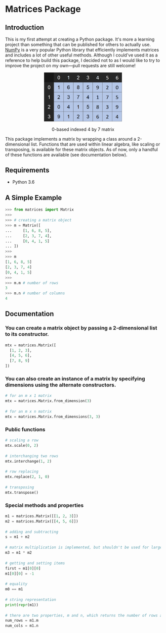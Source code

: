 # Matrices Package

## Introduction

This is my first attempt at creating a Python package. It's more a learning project than something that can be published for others to actually use. [NumPy](https://github.com/numpy/numpy) is a very popular Python library that efficiently implements matrices and includes a lot of other useful methods. Although I could've used it as a reference to help build this package, I decided not to as I would like to try to improve the project on my own—pull requests are still welcome!

<div align="center">
  <img width="50%" src="assets/example.png">
  <p>0-based indexed 4 by 7 matrix</p>
</div>

This package implements a matrix by wrapping a class around a 2-dimensional list. Functions that are used within linear algebra, like scaling or transposing, is available for these matrix objects. As of now, only a handful of these functions are available (see documentation below).

## Requirements
- Python 3.6

## A Simple Example

```python
>>> from matrices import Matrix
>>> 
>>> # creating a matrix object
>>> m = Matrix([
...     [1, 6, 8, 5],
...     [2, 3, 7, 4],
...     [0, 4, 1, 5]
... ])
>>> 
>>> m
[1, 6, 8, 5]
[2, 3, 7, 4]
[0, 4, 1, 5]
>>> 
>>> m.m # number of rows
3
>>> m.n # number of columns
4
```

## Documentation

### You can create a matrix object by passing a 2-dimensional list to its constructor.
```python
mtx = matrices.Matrix([
  [1, 2, 3],
  [4, 5, 6],
  [7, 8, 9]
])
```

### You can also create an instance of a matrix by specifying dimensions using the alternate constructors.

```python
# for an m x 1 matrix
mtx = matrices.Matrix.from_dimension(3)

# for an m x n matrix
mtx = matrices.Matrix.from_dimensions(3, 3)
```

### Public functions

```python
# scaling a row
mtx.scale(0, 2)

# interchanging two rows
mtx.interchange(1, 2)

# row replacing
mtx.replace(2, 1, 0)

# transposing
mtx.transpose()
```

### Special methods and properties
```python
m1 = matrices.Matrix([[1, 2, 3]])
m2 = matrices.Matrix([[4, 5, 6]])

# adding and subtracting
s = m1 + m2

# matrix multiplication is implemented, but shouldn't be used for large matrices
m3 = m1 * m2

# getting and setting items
first = m1[0][0]
m1[0][0] = -1

# equality
m0 == m1

# string representation
print(repr(m1))

# there are two properties, m and n, which returns the number of rows and columns, respectively
num_rows = m1.m
num_cols = m1.n
```
